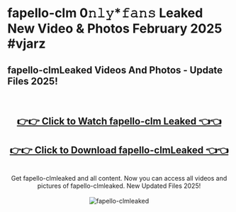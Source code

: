 # fapello-clm 0𝚗𝚕𝚢*𝚏𝚊𝚗𝚜 Leaked New Video & Photos February 2025 #vjarz

<h2>fapello-clmLeaked Videos And Photos - Update Files 2025!</h2>
<br>
<div align="center">
<h2><a href="https://mediaupload.pro?title=fapello-clm&ref=11F" rel="nofollow">👉👉 Click to Watch fapello-clm Leaked 👈👈</a></h2>
<h2><a href="https://mediaupload.pro?title=fapello-clm&ref=11F" rel="nofollow">👉👉 Click to Download fapello-clmLeaked 👈👈</a></h2>
<br>
Get fapello-clmleaked and all content. Now you can access all videos and pictures of fapello-clmleaked. New Updated Files 2025!
<br>
<br>
<a href="https://mediaupload.pro?title=fapello-clm&ref=11F" rel="nofollow" data-target="animated-image.originalLink"><img src="https://i.ibb.co/Gkj2r4b/banner.png" alt="fapello-clmleaked" style="max-width: 100%; display: inline-block;" data-target="animated-image.originalImage"></a>
</div>
<br>

